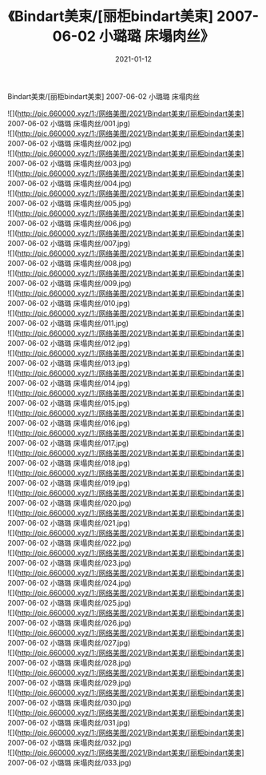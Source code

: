 ﻿---
layout: post
title:  《Bindart美束/[丽柜bindart美束] 2007-06-02 小璐璐 床塌肉丝》
date:   2021-01-12
img: http://pic.660000.xyz/1:/网络美图/2021/Bindart美束/[丽柜bindart美束] 2007-06-02 小璐璐 床塌肉丝/000.jpg
categories: [美女, 清纯, 唯美]
---

Bindart美束/[丽柜bindart美束] 2007-06-02 小璐璐 床塌肉丝

 ![](http://pic.660000.xyz/1:/网络美图/2021/Bindart美束/[丽柜bindart美束] 2007-06-02 小璐璐 床塌肉丝/001.jpg) <br>![](http://pic.660000.xyz/1:/网络美图/2021/Bindart美束/[丽柜bindart美束] 2007-06-02 小璐璐 床塌肉丝/002.jpg) <br>![](http://pic.660000.xyz/1:/网络美图/2021/Bindart美束/[丽柜bindart美束] 2007-06-02 小璐璐 床塌肉丝/003.jpg) <br>![](http://pic.660000.xyz/1:/网络美图/2021/Bindart美束/[丽柜bindart美束] 2007-06-02 小璐璐 床塌肉丝/004.jpg) <br>![](http://pic.660000.xyz/1:/网络美图/2021/Bindart美束/[丽柜bindart美束] 2007-06-02 小璐璐 床塌肉丝/005.jpg) <br>![](http://pic.660000.xyz/1:/网络美图/2021/Bindart美束/[丽柜bindart美束] 2007-06-02 小璐璐 床塌肉丝/006.jpg) <br>![](http://pic.660000.xyz/1:/网络美图/2021/Bindart美束/[丽柜bindart美束] 2007-06-02 小璐璐 床塌肉丝/007.jpg) <br>![](http://pic.660000.xyz/1:/网络美图/2021/Bindart美束/[丽柜bindart美束] 2007-06-02 小璐璐 床塌肉丝/008.jpg) <br>![](http://pic.660000.xyz/1:/网络美图/2021/Bindart美束/[丽柜bindart美束] 2007-06-02 小璐璐 床塌肉丝/009.jpg) <br>![](http://pic.660000.xyz/1:/网络美图/2021/Bindart美束/[丽柜bindart美束] 2007-06-02 小璐璐 床塌肉丝/010.jpg) <br>![](http://pic.660000.xyz/1:/网络美图/2021/Bindart美束/[丽柜bindart美束] 2007-06-02 小璐璐 床塌肉丝/011.jpg) <br>![](http://pic.660000.xyz/1:/网络美图/2021/Bindart美束/[丽柜bindart美束] 2007-06-02 小璐璐 床塌肉丝/012.jpg) <br>![](http://pic.660000.xyz/1:/网络美图/2021/Bindart美束/[丽柜bindart美束] 2007-06-02 小璐璐 床塌肉丝/013.jpg) <br>![](http://pic.660000.xyz/1:/网络美图/2021/Bindart美束/[丽柜bindart美束] 2007-06-02 小璐璐 床塌肉丝/014.jpg) <br>![](http://pic.660000.xyz/1:/网络美图/2021/Bindart美束/[丽柜bindart美束] 2007-06-02 小璐璐 床塌肉丝/015.jpg) <br>![](http://pic.660000.xyz/1:/网络美图/2021/Bindart美束/[丽柜bindart美束] 2007-06-02 小璐璐 床塌肉丝/016.jpg) <br>![](http://pic.660000.xyz/1:/网络美图/2021/Bindart美束/[丽柜bindart美束] 2007-06-02 小璐璐 床塌肉丝/017.jpg) <br>![](http://pic.660000.xyz/1:/网络美图/2021/Bindart美束/[丽柜bindart美束] 2007-06-02 小璐璐 床塌肉丝/018.jpg) <br>![](http://pic.660000.xyz/1:/网络美图/2021/Bindart美束/[丽柜bindart美束] 2007-06-02 小璐璐 床塌肉丝/019.jpg) <br>![](http://pic.660000.xyz/1:/网络美图/2021/Bindart美束/[丽柜bindart美束] 2007-06-02 小璐璐 床塌肉丝/020.jpg) <br>![](http://pic.660000.xyz/1:/网络美图/2021/Bindart美束/[丽柜bindart美束] 2007-06-02 小璐璐 床塌肉丝/021.jpg) <br>![](http://pic.660000.xyz/1:/网络美图/2021/Bindart美束/[丽柜bindart美束] 2007-06-02 小璐璐 床塌肉丝/022.jpg) <br>![](http://pic.660000.xyz/1:/网络美图/2021/Bindart美束/[丽柜bindart美束] 2007-06-02 小璐璐 床塌肉丝/023.jpg) <br>![](http://pic.660000.xyz/1:/网络美图/2021/Bindart美束/[丽柜bindart美束] 2007-06-02 小璐璐 床塌肉丝/024.jpg) <br>![](http://pic.660000.xyz/1:/网络美图/2021/Bindart美束/[丽柜bindart美束] 2007-06-02 小璐璐 床塌肉丝/025.jpg) <br>![](http://pic.660000.xyz/1:/网络美图/2021/Bindart美束/[丽柜bindart美束] 2007-06-02 小璐璐 床塌肉丝/026.jpg) <br>![](http://pic.660000.xyz/1:/网络美图/2021/Bindart美束/[丽柜bindart美束] 2007-06-02 小璐璐 床塌肉丝/027.jpg) <br>![](http://pic.660000.xyz/1:/网络美图/2021/Bindart美束/[丽柜bindart美束] 2007-06-02 小璐璐 床塌肉丝/028.jpg) <br>![](http://pic.660000.xyz/1:/网络美图/2021/Bindart美束/[丽柜bindart美束] 2007-06-02 小璐璐 床塌肉丝/029.jpg) <br>![](http://pic.660000.xyz/1:/网络美图/2021/Bindart美束/[丽柜bindart美束] 2007-06-02 小璐璐 床塌肉丝/030.jpg) <br>![](http://pic.660000.xyz/1:/网络美图/2021/Bindart美束/[丽柜bindart美束] 2007-06-02 小璐璐 床塌肉丝/031.jpg) <br>![](http://pic.660000.xyz/1:/网络美图/2021/Bindart美束/[丽柜bindart美束] 2007-06-02 小璐璐 床塌肉丝/032.jpg) <br>![](http://pic.660000.xyz/1:/网络美图/2021/Bindart美束/[丽柜bindart美束] 2007-06-02 小璐璐 床塌肉丝/033.jpg) <br>